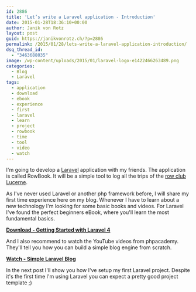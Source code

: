 ```yaml
---
id: 2886
title: 'Let’s write a Laravel application - Introduction'
date: 2015-01-28T18:36:10+00:00
author: Janik von Rotz
layout: post
guid: https://janikvonrotz.ch/?p=2886
permalink: /2015/01/28/lets-write-a-laravel-application-introduction/
dsq_thread_id:
  - "3463688035"
image: /wp-content/uploads/2015/01/laravel-logo-e1422466263489.png
categories:
  - Blog
  - Laravel
tags:
  - application
  - download
  - ebook
  - experience
  - first
  - laravel
  - learn
  - project
  - rowbook
  - time
  - tool
  - video
  - watch
---
```

I'm going to develop a [Laravel](http://laravel.com/) application with my friends. The application is called RowBook. It will be a simple tool to log all the trips of the [row club Lucerne](http://www.seeclub-luzern.ch/).
<!--more-->
As I've never used Laravel or another php framework before, I will share my first time experience here on my blog.
Whenever I have to learn about a new technology I'm looking for some basic books and videos. For Laravel I've found the perfect beginners eBook, where you'll learn the most fundamental basics.

**<a href="https://janikvonrotz.ch/wp-content/uploads/2015/01/Getting-Started-with-Laravel-4.pdf">Download - Getting Started with Laravel 4</a>**

And I also recommend to watch the YouTube videos from phpacademy. They'll tell you how you can build a simple blog engine from scratch.

**[Watch - Simple Laravel Blog](https://www.youtube.com/watch?v=4CaoPX7J-o4&list=FLyivmCJn96QC1rqthNlmMyA&index=2)**

In the next post I'll show you how I've setup my first Laravel project. Despite it's the first time I'm using Laravel you can expect a pretty good project template ;)